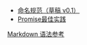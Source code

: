 * [命名规范（草稿 v0.1）](命名规范.md)
* [Promise最佳实践](Promise最佳实践.md)

[Markdown 语法参考](http://wowubuntu.com/markdown/)
